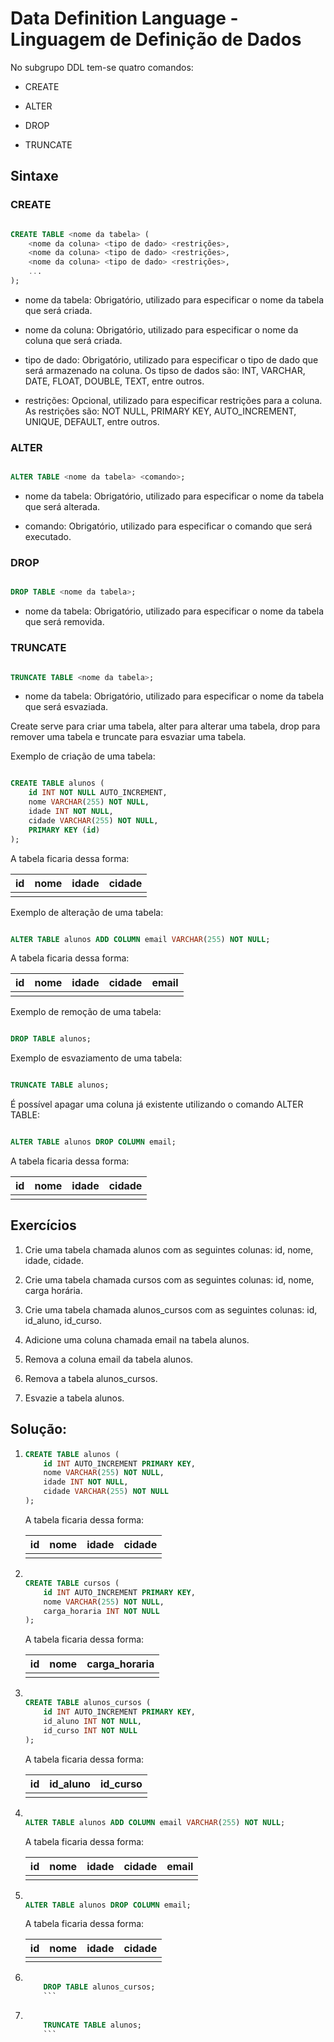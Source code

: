 # Data Definition Language - Linguagem de Definição de Dados

No subgrupo DDL tem-se quatro comandos:

- CREATE

- ALTER

- DROP

- TRUNCATE

## Sintaxe

### CREATE

```sql

CREATE TABLE <nome da tabela> (
    <nome da coluna> <tipo de dado> <restrições>,
    <nome da coluna> <tipo de dado> <restrições>,
    <nome da coluna> <tipo de dado> <restrições>,
    ...
);
```

- nome da tabela: Obrigatório, utilizado para especificar o nome da tabela que será criada.

- nome da coluna: Obrigatório, utilizado para especificar o nome da coluna que será criada.

- tipo de dado: Obrigatório, utilizado para especificar o tipo de dado que será armazenado na coluna. Os tipso de dados são: INT, VARCHAR, DATE, FLOAT, DOUBLE, TEXT, entre outros.

- restrições: Opcional, utilizado para especificar restrições para a coluna. As restrições são: NOT NULL, PRIMARY KEY, AUTO_INCREMENT, UNIQUE, DEFAULT, entre outros.

### ALTER

```sql

ALTER TABLE <nome da tabela> <comando>;
```

- nome da tabela: Obrigatório, utilizado para especificar o nome da tabela que será alterada.

- comando: Obrigatório, utilizado para especificar o comando que será executado.

### DROP

```sql

DROP TABLE <nome da tabela>;
```

- nome da tabela: Obrigatório, utilizado para especificar o nome da tabela que será removida.

### TRUNCATE

```sql

TRUNCATE TABLE <nome da tabela>;
```

- nome da tabela: Obrigatório, utilizado para especificar o nome da tabela que será esvaziada.

Create serve para criar uma tabela, alter para alterar uma tabela, drop para remover uma tabela e truncate para esvaziar uma tabela.

Exemplo de criação de uma tabela:

```sql

CREATE TABLE alunos (
    id INT NOT NULL AUTO_INCREMENT,
    nome VARCHAR(255) NOT NULL,
    idade INT NOT NULL,
    cidade VARCHAR(255) NOT NULL,
    PRIMARY KEY (id)
);
```

A tabela ficaria dessa forma:

| id | nome | idade | cidade |
|----|------|-------|--------|
|    |      |       |        |

Exemplo de alteração de uma tabela:

```sql

ALTER TABLE alunos ADD COLUMN email VARCHAR(255) NOT NULL;
```

A tabela ficaria dessa forma:

| id | nome | idade | cidade | email |
|----|------|-------|--------|-------|
|    |      |       |        |       |

Exemplo de remoção de uma tabela:

```sql

DROP TABLE alunos;
```

Exemplo de esvaziamento de uma tabela:

```sql

TRUNCATE TABLE alunos;
```

É possível apagar uma coluna já existente utilizando o comando ALTER TABLE:

```sql

ALTER TABLE alunos DROP COLUMN email;
```

A tabela ficaria dessa forma:

| id | nome | idade | cidade |
|----|------|-------|--------|
|    |      |       |        |


## Exercícios

1.  Crie uma tabela chamada alunos com as seguintes colunas: id, nome, idade, cidade.

2.  Crie uma tabela chamada cursos com as seguintes colunas: id, nome, carga horária.

3.  Crie uma tabela chamada alunos_cursos com as seguintes colunas: id, id_aluno, id_curso.

4. Adicione uma coluna chamada email na tabela alunos.

5. Remova a coluna email da tabela alunos.

6. Remova a tabela alunos_cursos.

7. Esvazie a tabela alunos.

## Solução:

1.  ```sql
    CREATE TABLE alunos (
        id INT AUTO_INCREMENT PRIMARY KEY,
        nome VARCHAR(255) NOT NULL,
        idade INT NOT NULL,
        cidade VARCHAR(255) NOT NULL
    );
    ```

    A tabela ficaria dessa forma:

    | id | nome | idade | cidade |
    |----|------|-------|--------|
    |    |      |       |        |

2.  ```sql

    CREATE TABLE cursos (
        id INT AUTO_INCREMENT PRIMARY KEY,
        nome VARCHAR(255) NOT NULL,
        carga_horaria INT NOT NULL
    );
    ```

    A tabela ficaria dessa forma:

    | id | nome | carga_horaria |
    |----|------|---------------|
    |    |      |               |

3.  ```sql

    CREATE TABLE alunos_cursos (
        id INT AUTO_INCREMENT PRIMARY KEY,
        id_aluno INT NOT NULL,
        id_curso INT NOT NULL
    );
    ```

    A tabela ficaria dessa forma:

    | id | id_aluno | id_curso |
    |----|----------|----------|
    |    |          |          |

4.  ```sql

    ALTER TABLE alunos ADD COLUMN email VARCHAR(255) NOT NULL;
    ```

    A tabela ficaria dessa forma:

    | id | nome | idade | cidade | email |
    |----|------|-------|--------|-------|
    |    |      |       |        |       |

5.  ```sql

    ALTER TABLE alunos DROP COLUMN email;
    ```

    A tabela ficaria dessa forma:

    | id | nome | idade | cidade |
    |----|------|-------|--------|
    |    |      |       |        |


6.  ```sql
    
        DROP TABLE alunos_cursos;
        ```

7.  ```sql
    
        TRUNCATE TABLE alunos;
        ```
    
